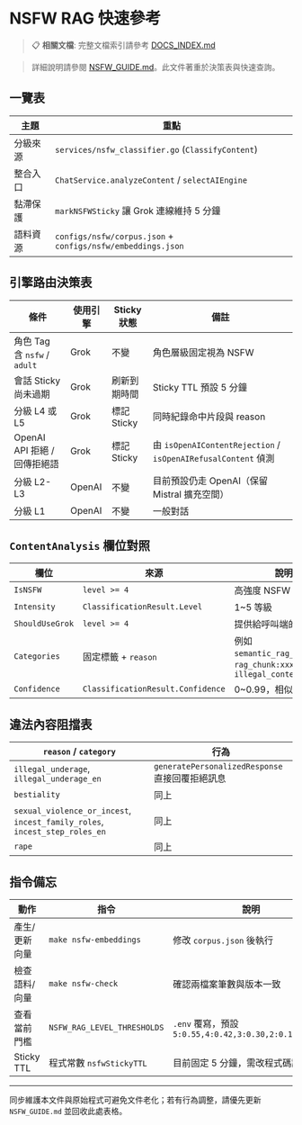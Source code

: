 # NSFW RAG 快速參考

> 📋 **相關文檔**: 完整文檔索引請參考 [DOCS_INDEX.md](./DOCS_INDEX.md)

> 詳細說明請參閱 [NSFW_GUIDE.md](./NSFW_GUIDE.md)。此文件著重於決策表與快速查詢。

## 一覽表
| 主題 | 重點 |
|------|------|
| 分級來源 | `services/nsfw_classifier.go` (`ClassifyContent`) |
| 整合入口 | `ChatService.analyzeContent` / `selectAIEngine` |
| 黏滯保護 | `markNSFWSticky` 讓 Grok 連線維持 5 分鐘 |
| 語料資源 | `configs/nsfw/corpus.json` + `configs/nsfw/embeddings.json` |

## 引擎路由決策表
| 條件 | 使用引擎 | Sticky 狀態 | 備註 |
|------|----------|-------------|------|
| 角色 Tag 含 `nsfw` / `adult` | Grok | 不變 | 角色層級固定視為 NSFW |
| 會話 Sticky 尚未過期 | Grok | 刷新到期時間 | Sticky TTL 預設 5 分鐘 |
| 分級 L4 或 L5 | Grok | 標記 Sticky | 同時紀錄命中片段與 reason |
| OpenAI API 拒絕 / 回傳拒絕語 | Grok | 標記 Sticky | 由 `isOpenAIContentRejection` / `isOpenAIRefusalContent` 偵測 |
| 分級 L2-L3 | OpenAI | 不變 | 目前預設仍走 OpenAI（保留 Mistral 擴充空間） |
| 分級 L1 | OpenAI | 不變 | 一般對話 |

## `ContentAnalysis` 欄位對照
| 欄位 | 來源 | 說明 |
|------|------|------|
| `IsNSFW` | `level >= 4` | 高強度 NSFW 判斷 |
| `Intensity` | `ClassificationResult.Level` | 1~5 等級 |
| `ShouldUseGrok` | `level >= 4` | 提供給呼叫端的快速判斷 |
| `Categories` | 固定標籤 + `reason` | 例如 `semantic_rag_analysis`, `rag_chunk:xxx`, `illegal_content` |
| `Confidence` | `ClassificationResult.Confidence` | 0~0.99，相似度分數 |

## 違法內容阻擋表
| `reason` / `category` | 行為 |
|-----------------------|------|
| `illegal_underage`, `illegal_underage_en` | `generatePersonalizedResponse` 直接回覆拒絕訊息 |
| `bestiality` | 同上 |
| `sexual_violence_or_incest`, `incest_family_roles`, `incest_step_roles_en` | 同上 |
| `rape` | 同上 |

## 指令備忘
| 動作 | 指令 | 說明 |
|------|------|------|
| 產生/更新向量 | `make nsfw-embeddings` | 修改 `corpus.json` 後執行 |
| 檢查語料/向量 | `make nsfw-check` | 確認兩檔案筆數與版本一致 |
| 查看當前門檻 | `NSFW_RAG_LEVEL_THRESHOLDS` | `.env` 覆寫，預設 `5:0.55,4:0.42,3:0.30,2:0.18,1:0.10` |
| Sticky TTL | 程式常數 `nsfwStickyTTL` | 目前固定 5 分鐘，需改程式碼調整 |

---
同步維護本文件與原始程式可避免文件老化；若有行為調整，請優先更新 `NSFW_GUIDE.md` 並回收此處表格。
